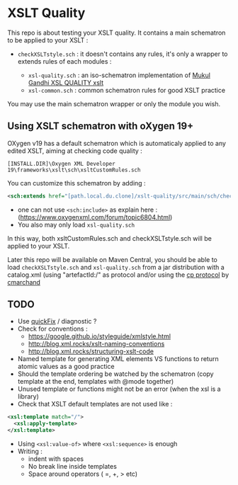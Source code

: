 # XSLT Quality

This repo is about testing your XSLT quality.
It contains a main schematron to be applied to your XSLT :

- `checkXSLTstyle.sch` : it doesn't contains any rules, it's only a wrapper to extends rules of each modules : 

    - `xsl-quality.sch` : an iso-schematron implementation of [Mukul Gandhi XSL QUALITY xslt](http://gandhimukul.tripod.com/xslt/xslquality.html)
    - `xsl-common.sch` : common schematron rules for good XSLT practice

You may use the main schematron wrapper or only the module you wish.

## Using XSLT schematron with oXygen 19+ 

OXygen v19 has a default schematron which is automaticaly applied to any edited XSLT, aiming at checking code quality :

`[INSTALL.DIR]\Oxygen XML Developer 19\frameworks\xslt\sch\xsltCustomRules.sch`

You can customize this schematron by adding : 

```xml
<sch:extends href="[path.local.du.clone]/xslt-quality/src/main/sch/checkXSLTstyle.sch"/>
```

- one can not use `<sch:include>` as explain here : (https://www.oxygenxml.com/forum/topic6804.html)
- You also may only load `xsl-quality.sch`

In this way, both xsltCustomRules.sch and checkXSLTstyle.sch will be applied to your XSLT.

Later this repo will be available on Maven Central, you should be able to load `checkXSLTstyle.sch` and `xsl-quality.sch` from a jar distribution with a catalog.xml (using "artefactId:/" as protocol and/or using the 
[cp protocol](https://github.com/cmarchand/cp-protocol) by [cmarchand](https://github.com/cmarchand)

## TODO

- Use [quickFix](http://www.schematron-quickfix.com/quickFix/guide.html) / diagnostic ?
- Check for conventions : 
    - https://google.github.io/styleguide/xmlstyle.html
    - http://blog.xml.rocks/xslt-naming-conventions
    - http://blog.xml.rocks/structuring-xslt-code
- Named template for generating XML elements VS functions to return atomic values as a good practice
- Should the template ordering be watched by the schematron (copy template at the end, templates with @mode together)
- Unused template or functions might not be an error (when the xsl is a library)
- Check that XSLT default templates are not used like :

```xml 
<xsl:template match="/">
  <xsl:apply-template>
</xsl:template>
```

- Using `<xsl:value-of>` where `<xsl:sequence>` is enough
- Writing : 
    - indent with spaces 
    - No break line inside templates
    - Space around operators ( =, +, > etc)

